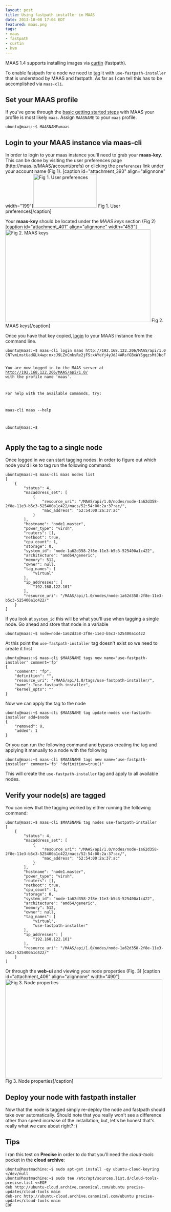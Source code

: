 ```yaml
---
layout: post
title: Using fastpath installer in MAAS
date: 2013-10-08 17:04 EDT
featured: maas.png
tags:
- maas
- fastpath
- curtin
- kvm
---
```

<p>MAAS 1.4 supports installing images via <a href="http://launchpad.net/curtin">curtin</a> (fastpath).</p>
<p>To enable fastpath for a node we need to <a href="http://maas.ubuntu.com/docs/tags.html">tag</a> it with <code>use-fastpath-installer</code> that is understood by MAAS and fastpath. As far as I can tell this has to be accomplished via <code>maas-cli</code>.</p>
<h2>Set your MAAS profile</h2>
<p>If you've gone through the <a href="http://maas.ubuntu.com/docs/install.html">basic getting started steps</a> with MAAS your profile is most likely <code>maas</code>. Assign <code>MAASNAME</code> to your <code>maas</code> profile.</p>
<pre><code>ubuntu@maas:~$ MAASNAME=maas
</code></pre>
<h2>Login to your MAAS instance via maas-cli</h2>
<p>In order to login to your maas instance you'll need to grab your <strong>maas-key</strong>. This can be done by visiting the user preferences page (http://maas.ip/MAAS/account/prefs) or clicking the <code>preferences</code> link under your account name (Fig 1). [caption id="attachment_393" align="alignnone" width="199"]<img src="http://astokes.org/wp-content/uploads/2013/10/figure_8a.png" alt="Fig 1. User preferences" width="199" height="105" class="size-full wp-image-393" /> Fig 1. User preferences[/caption]</p>
<p>Your <strong>maas-key</strong> should be located under the <em>MAAS keys</em> section (Fig 2) [caption id="attachment_401" align="alignnone" width="453"]<img src="http://astokes.org/wp-content/uploads/2013/10/figure_9a.png" alt="Fig 2. MAAS keys" width="453" height="289" class="size-full wp-image-401" /> Fig 2. MAAS keys[/caption]</p>
<p>Once you have that key copied, <a href="http://maas.ubuntu.com/docs/maascli.html#api-key">login</a> to your MAAS instance from the command line.</p>
<pre><code>ubuntu@maas:~$ maas-cli login maas http://192.168.122.206/MAAS/api/1.0 CNTvmLmstUadGLk4wp:nxcJ9LZnCmksRe2jFS:xAYeYj4yJdJ4ARsfGBxWYSgqzsMtJbcF

You are now logged in to the MAAS server at
http://192.168.122.206/MAAS/api/1.0/ with the profile name 'maas'.

For help with the available commands, try:

  maas-cli maas --help

ubuntu@maas:~$
</code></pre>
<h2>Apply the tag to a single node</h2>
<p>Once logged in we can start tagging nodes. In order to figure out which node you'd like to tag run the following command:</p>
<pre><code>ubuntu@maas:~$ maas-cli maas nodes list
[
    {
        "status": 4, 
        "macaddress_set": [
            {
                "resource_uri": "/MAAS/api/1.0/nodes/node-1a62d358-2f8e-11e3-b5c3-525400a1c422/macs/52:54:00:2a:37:ac/", 
                "mac_address": "52:54:00:2a:37:ac"
            }
        ], 
        "hostname": "node1.master", 
        "power_type": "virsh", 
        "routers": [], 
        "netboot": true, 
        "cpu_count": 1, 
        "storage": 0, 
        "system_id": "node-1a62d358-2f8e-11e3-b5c3-525400a1c422", 
        "architecture": "amd64/generic", 
        "memory": 512, 
        "owner": null, 
        "tag_names": [
            "virtual"
        ], 
        "ip_addresses": [
            "192.168.122.101"
        ], 
        "resource_uri": "/MAAS/api/1.0/nodes/node-1a62d358-2f8e-11e3-b5c3-525400a1c422/"
    }
]
</code></pre>
<p>If you look at <code>system_id</code> this will be what you'll use when tagging a single node. Go ahead and store that node in a variable</p>
<pre><code>ubuntu@maas:~$ node=node-1a62d358-2f8e-11e3-b5c3-525400a1c422
</code></pre>
<p>At this point the <code>use-fastpath-installer</code> tag doesn't exist so we need to create it first</p>
<pre><code>ubuntu@maas:~$ maas-cli $MAASNAME tags new name='use-fastpath-installer' comment='fp'
{
    "comment": "fp", 
    "definition": "", 
    "resource_uri": "/MAAS/api/1.0/tags/use-fastpath-installer/", 
    "name": "use-fastpath-installer", 
    "kernel_opts": ""
}
</code></pre>
<p>Now we can apply the tag to the node</p>
<pre><code>ubuntu@maas:~$ maas-cli $MAASNAME tag update-nodes use-fastpath-installer add=$node
{
    "removed": 0, 
    "added": 1
}
</code></pre>
<p>Or you can run the following command and bypass creating the tag and applying it manually to a node with the following</p>
<pre><code>ubuntu@maas:~$ maas-cli $MAASNAME tags new name='use-fastpath-installer' comment='fp' "definition=true()"
</code></pre>
<p>This will create the <code>use-fastpath-installer</code> tag and apply to all available nodes.</p>
<h2>Verify your node(s) are tagged</h2>
<p>You can view that the tagging worked by either running the following command:</p>
<pre><code>ubuntu@maas:~$ maas-cli $MAASNAME tag nodes use-fastpath-installer
[
    {
        "status": 4, 
        "macaddress_set": [
            {
                "resource_uri": "/MAAS/api/1.0/nodes/node-1a62d358-2f8e-11e3-b5c3-525400a1c422/macs/52:54:00:2a:37:ac/", 
                "mac_address": "52:54:00:2a:37:ac"
            }
        ], 
        "hostname": "node1.master", 
        "power_type": "virsh", 
        "routers": [], 
        "netboot": true, 
        "cpu_count": 1, 
        "storage": 0, 
        "system_id": "node-1a62d358-2f8e-11e3-b5c3-525400a1c422", 
        "architecture": "amd64/generic", 
        "memory": 512, 
        "owner": null, 
        "tag_names": [
            "virtual", 
            "use-fastpath-installer"
        ], 
        "ip_addresses": [
            "192.168.122.101"
        ], 
        "resource_uri": "/MAAS/api/1.0/nodes/node-1a62d358-2f8e-11e3-b5c3-525400a1c422/"
    }
]
</code></pre>
<p>Or through the <strong>web-ui</strong> and viewing your node properties (Fig. 3) [caption id="attachment_406" align="alignnone" width="490"]<img src="http://astokes.org/wp-content/uploads/2013/10/figure_10a.png" alt="Fig 3. Node properties" width="490" height="309" class="size-full wp-image-406" /> Fig 3. Node properties[/caption]</p>
<h2>Deploy your node with fastpath installer</h2>
<p>Now that the node is tagged simply re-deploy the node and fastpath should take over automatically. Should note that you really won't see a difference other than speed increase of the installation, but, let's be honest that's really what we care about right? :)</p>
<h2>Tips</h2>
<p>I ran this test on <strong>Precise</strong> in order to do that you'll need the <em>cloud-tools</em> pocket in the <strong>cloud archive</strong>:</p>
<pre><code>ubuntu@hostmachine:~$ sudo apt-get install -qy ubuntu-cloud-keyring &lt;/dev/null
ubuntu@hostmachine:~$ sudo tee /etc/apt/sources.list.d/cloud-tools-precise.list &lt;&lt;EOF
deb http://ubuntu-cloud.archive.canonical.com/ubuntu precise-updates/cloud-tools main
deb-src http://ubuntu-cloud.archive.canonical.com/ubuntu precise-updates/cloud-tools main
EOF
</code></pre>
